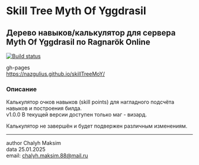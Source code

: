 # Skill Tree Myth Of Yggdrasil
## Дерево навыков/калькулятор для сервера Myth Of Yggdrasil по Ragnarök Online
[![Build status](https://ci.appveyor.com/api/projects/status/735u4hv5xy80iq9u?svg=true)](https://ci.appveyor.com/project/Nazgulius/skilltreemoy)

gh-pages  
https://nazgulius.github.io/skillTreeMoY/

### Описание  
Калькулятор очков навыков (skill points) для нагладного подсчёта навыков и построения билда.  
v1.0.0 В текущей версии доступен только маг - визард.  

Калькулятор не завершён и будет подвержен различным изменениям. 



---
author Chalyh Maksim  
data 25.01.2025  
email: <chalyh.maksim.88@mail.ru> 